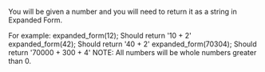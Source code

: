 You will be given a number and you will need to return it as a string in Expanded Form. 

For example:  expanded_form(12); 
Should return '10 + 2' expanded_form(42); 
Should return '40 + 2' expanded_form(70304); 
Should return '70000 + 300 + 4'  NOTE: All numbers will be whole numbers greater than 0.
